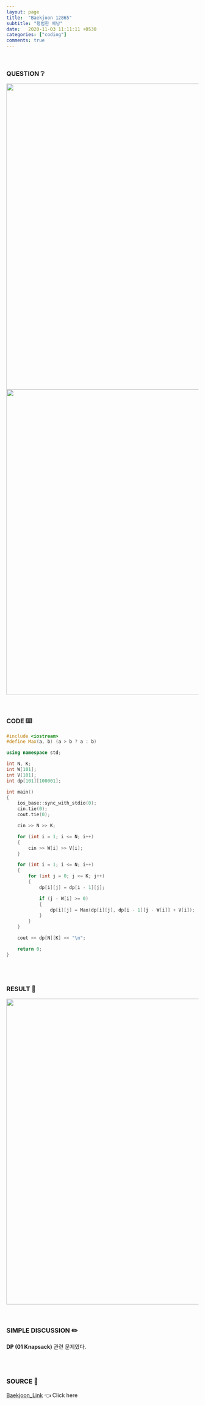 ```yaml
---
layout: page
title:  "Baekjoon 12865"
subtitle: "평범한 배낭"
date:   2020-11-03 11:11:11 +0530
categories: ["coding"]
comments: true
---
```


<br>

### QUESTION ❔

<img src="{{ '/assets/baekjoon/12865.jpg' }}" style="width: 800px; height: auto; margin-left: auto; margin-right: auto; display: block;">
<img src="{{ '/assets/baekjoon/12865a.jpg' }}" style="width: 800px; height: auto; margin-left: auto; margin-right: auto; display: block;">  

<br>
<br>

### CODE ⌨️

```c++
#include <iostream>
#define Max(a, b) (a > b ? a : b)

using namespace std;

int N, K;
int W[101];
int V[101];
int dp[101][100001];

int main()
{
	ios_base::sync_with_stdio(0);
	cin.tie(0);
	cout.tie(0);

	cin >> N >> K;

	for (int i = 1; i <= N; i++)
	{
		cin >> W[i] >> V[i];
	}

	for (int i = 1; i <= N; i++)
	{
		for (int j = 0; j <= K; j++)
		{
			dp[i][j] = dp[i - 1][j];

			if (j - W[i] >= 0)
			{
				dp[i][j] = Max(dp[i][j], dp[i - 1][j - W[i]] + V[i]);
			}			
		}
	}

	cout << dp[N][K] << "\n";

	return 0;
}
```  

<br>
<br>

### RESULT 💛

<img src="{{ '/assets/baekjoon/12865r.jpg' }}" style="width: 800px; height: auto; margin-left: auto; margin-right: auto; display: block;">  

<br>
<br>

### SIMPLE DISCUSSION ✏️

**DP (01 Knapsack)** 관련 문제였다.  

<br>
<br>

### SOURCE 💎

[Baekjoon_Link][link] 👈 Click here  

<br>
<br>

<script src="https://utteranc.es/client.js"
        repo="DCherish/DCherish.github.io"
        issue-term="pathname"
        theme="boxy-light"
        crossorigin="anonymous"
        async>
</script>

[link]: https://www.acmicpc.net/problem/12865